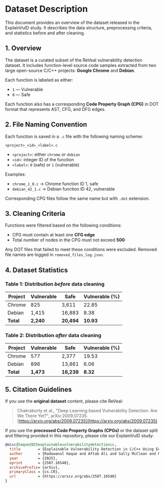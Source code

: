 # Dataset Description

This document provides an overview of the dataset released in the ExplainVulD study. It describes the data structure, preprocessing criteria, and statistics before and after cleaning.

## 1. Overview

The dataset is a curated subset of the ReVeal vulnerability detection dataset. It includes function-level source code samples extracted from two large open-source C/C++ projects: **Google Chrome** and **Debian**.

Each function is labeled as either:
- `1` — Vulnerable
- `0` — Safe

Each function also has a corresponding **Code Property Graph (CPG)** in DOT format that represents AST, CFG, and DFG edges.

## 2. File Naming Convention

Each function is saved in a `.c` file with the following naming scheme:

```
<project>_<id>_<label>.c
```

- `<project>`: either `chrome` or `debian`
- `<id>`: integer ID of the function
- `<label>`: `0` (safe) or `1` (vulnerable)

Examples:
- `chrome_1_0.c` → Chrome function ID 1, safe
- `debian_42_1.c` → Debian function ID 42, vulnerable

Corresponding CPG files follow the same name but with `.dot` extension.

## 3. Cleaning Criteria

Functions were filtered based on the following conditions:
- CPG must contain at least one **CFG edge**
- Total number of nodes in the CPG must not exceed **500**

Any DOT files that failed to meet these conditions were excluded. Removed file names are logged in `removed_files_log.json`.

## 4. Dataset Statistics

### Table 1: Distribution *before* data cleaning

| Project | Vulnerable | Safe   | Vulnerable (%) |
|---------|------------|--------|----------------|
| Chrome  | 825        | 3,611  | 22.85          |
| Debian  | 1,415      | 16,883 | 8.38           |
| **Total** | **2,240** | **20,494** | **10.93**    |

### Table 2: Distribution *after* data cleaning

| Project | Vulnerable | Safe   | Vulnerable (%) |
|---------|------------|--------|----------------|
| Chrome  | 577        | 2,377  | 19.53          |
| Debian  | 896        | 13,861 | 6.06           |
| **Total** | **1,473** | **16,238** | **8.32**    |

## 5. Citation Guidelines

If you use the **original dataset** content, please cite ReVeal:

> Chakraborty et al., "Deep Learning based Vulnerability Detection: Are We There Yet?", arXiv:2009.07235.  
> [https://arxiv.org/abs/2009.07235](https://arxiv.org/abs/2009.07235)

If you use the **processed Code Property Graphs (CPGs)** or the dataset split and filtering provided in this repository, please cite our ExplainVulD study:

```bibtex
@misc{haque2025explainablevulnerabilitydetectioncc,
  title        = {Explainable Vulnerability Detection in C/C++ Using Edge-Aware Graph Attention Networks},
  author       = {Radowanul Haque and Aftab Ali and Sally McClean and Naveed Khan},
  year         = {2025},
  eprint       = {2507.16540},
  archivePrefix= {arXiv},
  primaryClass = {cs.CR},
  url          = {https://arxiv.org/abs/2507.16540}
}
